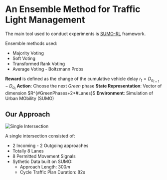 # An Ensemble Method for Traffic Light Management

The main tool used to conduct experiments is [SUMO-RL](https://github.com/LucasAlegre/sumo-rl) framework.

Ensemble methods used:
- Majority Voting
- Soft Voting
- Transformed Rank Voting
- Average Voting - Boltzmann Probs

**Reward** is defined as the change of the cumulative vehicle delay $r_{t} = D_{a_{t+1}} - D_{a_{t}}$
**Action**: Choose the next *Green* phase
**State Representation**: Vector of dimension $R^{#GreenPhases+2*#Lanes}$
**Environment**: Simulation of Urban MObility (SUMO)

## Our Approach

![Single Intersection](https://github.com/LucasAlegre/sumo-rl/blob/master/outputs/actions.png)

A single intersection consisted of:
- 2 Incoming - 2 Outgoing approaches
- Totally 8 Lanes
- 8 Permitted Movement Signals
- Sythetic Data built on SUMO:
    - Approach Length: $300m$
    - Cycle Traffic Plan Duration: $82s$